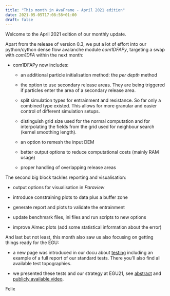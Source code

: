 ```yaml
---
title: "This month in AvaFrame - April 2021 edition"
date: 2021-05-05T17:08:58+01:00
draft: false
---
```


Welcome to the April 2021 edition of our monthly update. 

Apart from the release of version 0.3, we put a lot of effort into our
python/cython dense flow avalanche module *com1DFAPy*, targeting a swap with
*com1DFA* within the next month:

+ com1DFAPy now includes:
  
  - an additional particle initialisation method: the *per depth* method

  - the option to use secondary release areas. They are being triggered if
  particles enter the area of a secondary release area.

  - split simulation types for entrainment and resistance. So far only a
    combined type existed. This allows for more granular and easier control of
    different simulation setups.

  - distinguish grid size used for the normal computation and for interpolating
  the fields from the grid used for neighbour search (kernel smoothing length).

  - an option to remesh the input DEM

  - better output options to reduce computational costs (mainly RAM usage)

  - proper handling of overlapping release areas 
   
The second big block tackles reporting and visualisation:

+ output options for visualisation in *Paraview*

+ introduce constraining plots to data plus a buffer zone

+ generate report and plots to validate the entrainment

+ update benchmark files, ini files and run scripts to new options

+ improve Aimec plots (add some statistical information about the error)

And last but not least, this month also saw us also focusing on getting things ready for the EGU:

+ a new page was introduced in our docu about
  [testing](https://docs.avaframe.org/en/latest/testing.html) including an
  example of a full report of our standard tests. There you'll also find all
  available test topographies. 

+ we presented these tests and our strategy at EGU21, see
  [abstract](https://doi.org/10.5194/egusphere-egu21-6560) and [publicly
  available video](https://www.youtube.com/watch?v=GS7zdlByLQE).

Felix
